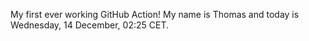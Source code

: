 My first ever working GitHub Action!
My name is Thomas and today is Wednesday, 14 December, 02:25 CET. 
